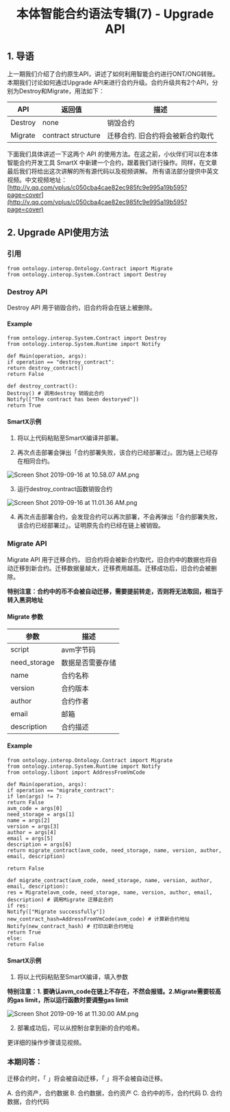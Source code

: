 <h1 align="center">本体智能合约语法专辑(7) - Upgrade API</h1>

## 1. 导语

上一期我们介绍了合约原生API，讲述了如何利用智能合约进行ONT/ONG转账。本期我们讨论如何通过Upgrade API来进行合约升级。合约升级共有2个API，分别为Destroy和Migrate，用法如下：

| API                          | 返回值  | 描述                                      |
| ---------------------------- | ---- | ---------------------------------------- |
| Destroy                 | none |      销毁合约      |
| Migrate | contract structure | 迁移合约. 旧合约将会被新合约取代  |

下面我们具体讲述一下这两个 API 的使用方法。在这之前，小伙伴们可以在本体智能合约开发工具 SmartX 中新建一个合约，跟着我们进行操作。同样，在文章最后我们将给出这次讲解的所有源代码以及视频讲解。
所有语法部分提供中英文视频。中文视频地址：[http://v.qq.com/vplus/c050cba4cae82ec985fc9e995a19b595?page=cover](http://v.qq.com/vplus/c050cba4cae82ec985fc9e995a19b595?page=cover)

## 2. Upgrade API使用方法

### 引用

```
from ontology.interop.Ontology.Contract import Migrate
from ontology.interop.System.Contract import Destroy
```

### Destroy API

Destroy API 用于销毁合约，旧合约将会在链上被删除。

#### Example

```
from ontology.interop.System.Contract import Destroy
from ontology.interop.System.Runtime import Notify

def Main(operation, args):
if operation == "destroy_contract":
return destroy_contract()
return False

def destroy_contract():
Destroy() # 调用destroy 销毁此合约
Notify(["The contract has been destoryed"])
return True
```

#### SmartX示例

1. 将以上代码粘贴至SmartX编译并部署。

2. 再次点击部署会弹出「合约部署失败，该合约已经部署过」。因为链上已经存在相同合约。

![Screen Shot 2019-09-16 at 10.58.07 AM.png](https://upload-images.jianshu.io/upload_images/150344-a6a6ff406ff5c5cc.png?imageMogr2/auto-orient/strip%7CimageView2/2/w/1240)

3. 运行destroy_contract函数销毁合约

![Screen Shot 2019-09-16 at 11.01.36 AM.png](https://upload-images.jianshu.io/upload_images/150344-85659f4a5c4e95d1.png?imageMogr2/auto-orient/strip%7CimageView2/2/w/1240)

4. 再次点击部署合约，会发现合约可以再次部署，不会再弹出「合约部署失败，该合约已经部署过」。证明原先合约已经在链上被销毁。

### Migrate API 

Migrate API 用于迁移合约， 旧合约将会被新合约取代，旧合约中的数据也将自动迁移到新合约。迁移数据量越大，迁移费用越高。迁移成功后，旧合约会被删除。

**特别注意：合约中的币不会被自动迁移，需要提前转走，否则将无法取回，相当于转入黑洞地址**

#### Migrate 参数

| 参数                         | 描述                                       |
| ----------------------------  | ---------------------------------------- |
|script| avm字节码|
|need_storage| 数据是否需要存储 |
|name| 合约名称|
|version| 合约版本|
|author| 合约作者 |
|email| 邮箱 |
|description| 合约描述|

#### Example

```
from ontology.interop.Ontology.Contract import Migrate
from ontology.interop.System.Runtime import Notify
from ontology.libont import AddressFromVmCode

def Main(operation, args):
if operation == "migrate_contract":
if len(args) != 7:
return False
avm_code = args[0]
need_storage = args[1]
name = args[2]
version = args[3]
author = args[4]
email = args[5]
description = args[6]
return migrate_contract(avm_code, need_storage, name, version, author, email, description)

return False

def migrate_contract(avm_code, need_storage, name, version, author, email, description):
res = Migrate(avm_code, need_storage, name, version, author, email, description) # 调用Migrate 迁移此合约
if res:
Notify(["Migrate successfully"])
new_contract_hash=AddressFromVmCode(avm_code) # 计算新合约地址
Notify(new_contract_hash) # 打印出新合约地址
return True
else:
return False
```

#### SmartX示例

1. 将以上代码粘贴至SmartX编译，填入参数

**特别注意：1. 要确认avm_code在链上不存在，不然会报错。2.Migrate需要较高的gas limit，所以运行函数时要调整gas limit**

![Screen Shot 2019-09-16 at 11.30.00 AM.png](https://upload-images.jianshu.io/upload_images/150344-0258fcd288ce3ff3.png?imageMogr2/auto-orient/strip%7CimageView2/2/w/1240)

2. 部署成功后，可以从控制台拿到新的合约哈希。


更详细的操作步骤请见视频。

### 本期问答：

迁移合约时，「 」将会被自动迁移，「 」将不会被自动迁移。

A. 合约资产，合约数据
B. 合约数据，合约资产 
C. 合约中的币，合约代码
D. 合约数据，合约代码




